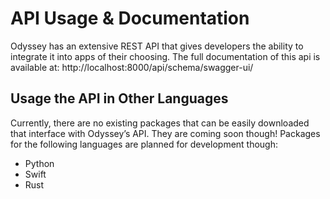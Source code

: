 # API Usage & Documentation

Odyssey has an extensive REST API that gives developers the ability to integrate it into apps of their choosing. The full documentation of this api is available at: http://localhost:8000/api/schema/swagger-ui/

## Usage the API in Other Languages

Currently, there are no existing packages that can be easily downloaded that interface with Odyssey’s API. They are coming soon though! Packages for the following languages are planned for development though:

- Python
- Swift
- Rust